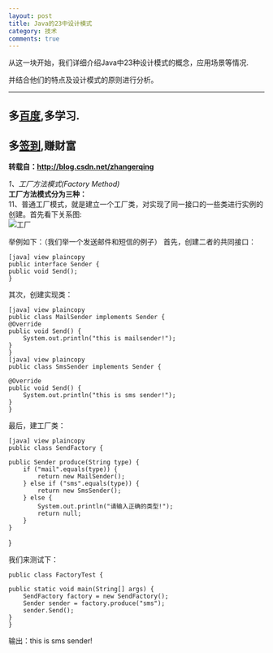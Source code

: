 ```yaml
---
layout: post
title: Java的23中设计模式
category: 技术
comments: true
---
```


<!-->从这一块开始，我们详细介绍Java中23种设计模式的概念，应用场景等情况.<!-->

并结合他们的特点及设计模式的原则进行分析。
 
---

 ## 多[百度](http://www.baidu.com),多学习.

 ## 多[签到][qiandao],赚财富
[qiandao]:http://zhidao.baidu.com/

__转载自：<http://blog.csdn.net/zhangerqing>__

*1、工厂方法模式(Factory Method)*<br>
__工厂方法模式分为三种：__<br>
11、普通工厂模式，就是建立一个工厂类，对实现了同一接口的一些类进行实例的创建。首先看下关系图:<br>
![工厂](/blog/pic/factory.png)

举例如下：（我们举一个发送邮件和短信的例子）
首先，创建二者的共同接口：

	[java] view plaincopy
	public interface Sender {  
    public void Send();  
	}  
	
其次，创建实现类：

	[java] view plaincopy
	public class MailSender implements Sender {  
    @Override  
    public void Send() {  
        System.out.println("this is mailsender!");  
    }  
	}  
	[java] view plaincopy
	public class SmsSender implements Sender {  
  
    @Override  
    public void Send() {  
        System.out.println("this is sms sender!");  
    }  
	}  


最后，建工厂类：

	[java] view plaincopy
	public class SendFactory {  
  
    public Sender produce(String type) {  
        if ("mail".equals(type)) {  
            return new MailSender();  
        } else if ("sms".equals(type)) {  
            return new SmsSender();  
        } else {  
            System.out.println("请输入正确的类型!");  
            return null;  
        }  
    }  
}  

我们来测试下：

	public class FactoryTest {  
  
    public static void main(String[] args) {  
        SendFactory factory = new SendFactory();  
        Sender sender = factory.produce("sms");  
        sender.Send();  
    }  
	}
	
输出：this is sms sender!


